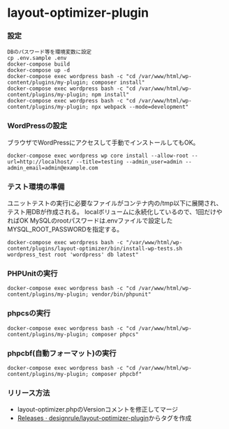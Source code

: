# layout-optimizer-plugin

### 設定

	DBのパスワード等を環境変数に設定
	cp .env.sample .env
	docker-compose build
    docker-compose up -d
	docker-compose exec wordpress bash -c "cd /var/www/html/wp-content/plugins/my-plugin; composer install"
	docker-compose exec wordpress bash -c "cd /var/www/html/wp-content/plugins/my-plugin; npm install"	
	docker-compose exec wordpress bash -c "cd /var/www/html/wp-content/plugins/my-plugin; npx webpack --mode=development"	

### WordPressの設定

ブラウザでWordPressにアクセスして手動でインストールしてもOK。

    docker-compose exec wordpress wp core install --allow-root --url=http://localhost/ --title=testing --admin_user=admin --admin_email=admin@example.com
	
### テスト環境の準備

ユニットテストの実行に必要なファイルがコンテナ内の/tmp以下に展開され、テスト用DBが作成される。
localボリュームに永続化しているので、1回だけやればOK
MySQLのrootパスワードは.envファイルで設定したMYSQL_ROOT_PASSWORDを指定する。

    docker-compose exec wordpress bash -c "/var/www/html/wp-content/plugins/layout-optimizer/bin/install-wp-tests.sh wordpress_test root 'wordpress' db latest"


### PHPUnitの実行

    docker-compose exec wordpress bash -c "cd /var/www/html/wp-content/plugins/my-plugin; vendor/bin/phpunit"

### phpcsの実行

    docker-compose exec wordpress bash -c "cd /var/www/html/wp-content/plugins/my-plugin; composer phpcs"

### phpcbf(自動フォーマット)の実行

    docker-compose exec wordpress bash -c "cd /var/www/html/wp-content/plugins/my-plugin; composer phpcbf"

### リリース方法

- layout-optimizer.phpのVersionコメントを修正してマージ
- [Releases · designrule/layout-optimizer-plugin](https://github.com/designrule/layout-optimizer-plugin/releases)からタグを作成

